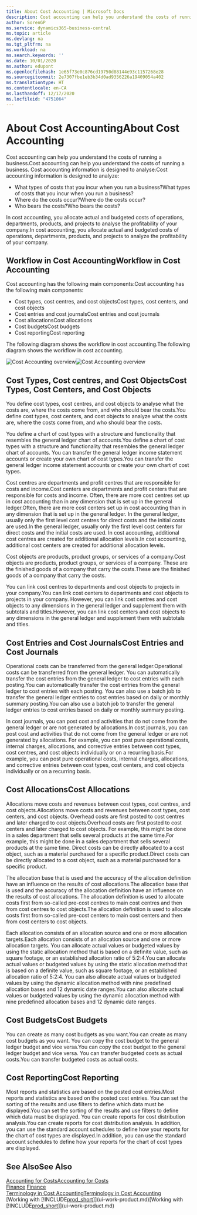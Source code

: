 ```yaml
---
title: About Cost Accounting | Microsoft Docs
description: Cost accounting can help you understand the costs of running a business.
author: SorenGP
ms.service: dynamics365-business-central
ms.topic: article
ms.devlang: na
ms.tgt_pltfrm: na
ms.workload: na
ms.search.keywords: ''
ms.date: 10/01/2020
ms.author: edupont
ms.openlocfilehash: 1e65f73e0c876cd19750d88144e93c1157268e28
ms.sourcegitcommit: 2e7307fbe1eb3b34d0ad9356226a19409054a402
ms.translationtype: HT
ms.contentlocale: en-CA
ms.lasthandoff: 12/17/2020
ms.locfileid: "4751064"
---
```

# <a name="about-cost-accounting"></a><span data-ttu-id="e038b-103">About Cost Accounting</span><span class="sxs-lookup"><span data-stu-id="e038b-103">About Cost Accounting</span></span>
<span data-ttu-id="e038b-104">Cost accounting can help you understand the costs of running a business.</span><span class="sxs-lookup"><span data-stu-id="e038b-104">Cost accounting can help you understand the costs of running a business.</span></span> <span data-ttu-id="e038b-105">Cost accounting information is designed to analyse:</span><span class="sxs-lookup"><span data-stu-id="e038b-105">Cost accounting information is designed to analyze:</span></span>  

-   <span data-ttu-id="e038b-106">What types of costs that you incur when you run a business?</span><span class="sxs-lookup"><span data-stu-id="e038b-106">What types of costs that you incur when you run a business?</span></span>  
-   <span data-ttu-id="e038b-107">Where do the costs occur?</span><span class="sxs-lookup"><span data-stu-id="e038b-107">Where do the costs occur?</span></span>  
-   <span data-ttu-id="e038b-108">Who bears the costs?</span><span class="sxs-lookup"><span data-stu-id="e038b-108">Who bears the costs?</span></span>  

<span data-ttu-id="e038b-109">In cost accounting, you allocate actual and budgeted costs of operations, departments, products, and projects to analyse the profitability of your company.</span><span class="sxs-lookup"><span data-stu-id="e038b-109">In cost accounting, you allocate actual and budgeted costs of operations, departments, products, and projects to analyze the profitability of your company.</span></span>  

## <a name="workflow-in-cost-accounting"></a><span data-ttu-id="e038b-110">Workflow in Cost Accounting</span><span class="sxs-lookup"><span data-stu-id="e038b-110">Workflow in Cost Accounting</span></span>  
<span data-ttu-id="e038b-111">Cost accounting has the following main components:</span><span class="sxs-lookup"><span data-stu-id="e038b-111">Cost accounting has the following main components:</span></span>  

-   <span data-ttu-id="e038b-112">Cost types, cost centres, and cost objects</span><span class="sxs-lookup"><span data-stu-id="e038b-112">Cost types, cost centers, and cost objects</span></span>  
-   <span data-ttu-id="e038b-113">Cost entries and cost journals</span><span class="sxs-lookup"><span data-stu-id="e038b-113">Cost entries and cost journals</span></span>  
-   <span data-ttu-id="e038b-114">Cost allocations</span><span class="sxs-lookup"><span data-stu-id="e038b-114">Cost allocations</span></span>  
-   <span data-ttu-id="e038b-115">Cost budgets</span><span class="sxs-lookup"><span data-stu-id="e038b-115">Cost budgets</span></span>
-   <span data-ttu-id="e038b-116">Cost reporting</span><span class="sxs-lookup"><span data-stu-id="e038b-116">Cost reporting</span></span>  

<span data-ttu-id="e038b-117">The following diagram shows the workflow in cost accounting.</span><span class="sxs-lookup"><span data-stu-id="e038b-117">The following diagram shows the workflow in cost accounting.</span></span>  

<span data-ttu-id="e038b-118">![Cost Accounting overview](media/costaccountingoverview.png "CostAccountingOverview")</span><span class="sxs-lookup"><span data-stu-id="e038b-118">![Cost Accounting overview](media/costaccountingoverview.png "CostAccountingOverview")</span></span>  

## <a name="cost-types-cost-centers-and-cost-objects"></a><span data-ttu-id="e038b-119">Cost Types, Cost centres, and Cost Objects</span><span class="sxs-lookup"><span data-stu-id="e038b-119">Cost Types, Cost Centers, and Cost Objects</span></span>  
<span data-ttu-id="e038b-120">You define cost types, cost centres, and cost objects to analyse what the costs are, where the costs come from, and who should bear the costs.</span><span class="sxs-lookup"><span data-stu-id="e038b-120">You define cost types, cost centers, and cost objects to analyze what the costs are, where the costs come from, and who should bear the costs.</span></span>  

<span data-ttu-id="e038b-121">You define a chart of cost types with a structure and functionality that resembles the general ledger chart of accounts.</span><span class="sxs-lookup"><span data-stu-id="e038b-121">You define a chart of cost types with a structure and functionality that resembles the general ledger chart of accounts.</span></span> <span data-ttu-id="e038b-122">You can transfer the general ledger income statement accounts or create your own chart of cost types.</span><span class="sxs-lookup"><span data-stu-id="e038b-122">You can transfer the general ledger income statement accounts or create your own chart of cost types.</span></span>  

<span data-ttu-id="e038b-123">Cost centres are departments and profit centres that are responsible for costs and income.</span><span class="sxs-lookup"><span data-stu-id="e038b-123">Cost centers are departments and profit centers that are responsible for costs and income.</span></span> <span data-ttu-id="e038b-124">Often, there are more cost centres set up in cost accounting than in any dimension that is set up in the general ledger.</span><span class="sxs-lookup"><span data-stu-id="e038b-124">Often, there are more cost centers set up in cost accounting than in any dimension that is set up in the general ledger.</span></span> <span data-ttu-id="e038b-125">In the general ledger, usually only the first level cost centres for direct costs and the initial costs are used.</span><span class="sxs-lookup"><span data-stu-id="e038b-125">In the general ledger, usually only the first level cost centers for direct costs and the initial costs are used.</span></span> <span data-ttu-id="e038b-126">In cost accounting, additional cost centres are created for additional allocation levels.</span><span class="sxs-lookup"><span data-stu-id="e038b-126">In cost accounting, additional cost centers are created for additional allocation levels.</span></span>  

<span data-ttu-id="e038b-127">Cost objects are products, product groups, or services of a company.</span><span class="sxs-lookup"><span data-stu-id="e038b-127">Cost objects are products, product groups, or services of a company.</span></span> <span data-ttu-id="e038b-128">These are the finished goods of a company that carry the costs.</span><span class="sxs-lookup"><span data-stu-id="e038b-128">These are the finished goods of a company that carry the costs.</span></span>  

<span data-ttu-id="e038b-129">You can link cost centres to departments and cost objects to projects in your company.</span><span class="sxs-lookup"><span data-stu-id="e038b-129">You can link cost centers to departments and cost objects to projects in your company.</span></span> <span data-ttu-id="e038b-130">However, you can link cost centres and cost objects to any dimensions in the general ledger and supplement them with subtotals and titles.</span><span class="sxs-lookup"><span data-stu-id="e038b-130">However, you can link cost centers and cost objects to any dimensions in the general ledger and supplement them with subtotals and titles.</span></span>  

## <a name="cost-entries-and-cost-journals"></a><span data-ttu-id="e038b-131">Cost Entries and Cost Journals</span><span class="sxs-lookup"><span data-stu-id="e038b-131">Cost Entries and Cost Journals</span></span>  
<span data-ttu-id="e038b-132">Operational costs can be transferred from the general ledger.</span><span class="sxs-lookup"><span data-stu-id="e038b-132">Operational costs can be transferred from the general ledger.</span></span> <span data-ttu-id="e038b-133">You can automatically transfer the cost entries from the general ledger to cost entries with each posting.</span><span class="sxs-lookup"><span data-stu-id="e038b-133">You can automatically transfer the cost entries from the general ledger to cost entries with each posting.</span></span> <span data-ttu-id="e038b-134">You can also use a batch job to transfer the general ledger entries to cost entries based on daily or monthly summary posting.</span><span class="sxs-lookup"><span data-stu-id="e038b-134">You can also use a batch job to transfer the general ledger entries to cost entries based on daily or monthly summary posting.</span></span>  

<span data-ttu-id="e038b-135">In cost journals, you can post cost and activities that do not come from the general ledger or are not generated by allocations.</span><span class="sxs-lookup"><span data-stu-id="e038b-135">In cost journals, you can post cost and activities that do not come from the general ledger or are not generated by allocations.</span></span> <span data-ttu-id="e038b-136">For example, you can post pure operational costs, internal charges, allocations, and corrective entries between cost types, cost centres, and cost objects individually or on a recurring basis.</span><span class="sxs-lookup"><span data-stu-id="e038b-136">For example, you can post pure operational costs, internal charges, allocations, and corrective entries between cost types, cost centers, and cost objects individually or on a recurring basis.</span></span>  

## <a name="cost-allocations"></a><span data-ttu-id="e038b-137">Cost Allocations</span><span class="sxs-lookup"><span data-stu-id="e038b-137">Cost Allocations</span></span>  
<span data-ttu-id="e038b-138">Allocations move costs and revenues between cost types, cost centres, and cost objects.</span><span class="sxs-lookup"><span data-stu-id="e038b-138">Allocations move costs and revenues between cost types, cost centers, and cost objects.</span></span> <span data-ttu-id="e038b-139">Overhead costs are first posted to cost centres and later charged to cost objects.</span><span class="sxs-lookup"><span data-stu-id="e038b-139">Overhead costs are first posted to cost centers and later charged to cost objects.</span></span> <span data-ttu-id="e038b-140">For example, this might be done in a sales department that sells several products at the same time.</span><span class="sxs-lookup"><span data-stu-id="e038b-140">For example, this might be done in a sales department that sells several products at the same time.</span></span> <span data-ttu-id="e038b-141">Direct costs can be directly allocated to a cost object, such as a material purchased for a specific product.</span><span class="sxs-lookup"><span data-stu-id="e038b-141">Direct costs can be directly allocated to a cost object, such as a material purchased for a specific product.</span></span>  

<span data-ttu-id="e038b-142">The allocation base that is used and the accuracy of the allocation definition have an influence on the results of cost allocations.</span><span class="sxs-lookup"><span data-stu-id="e038b-142">The allocation base that is used and the accuracy of the allocation definition have an influence on the results of cost allocations.</span></span> <span data-ttu-id="e038b-143">The allocation definition is used to allocate costs first from so-called pre-cost centres to main cost centres and then from cost centres to cost objects.</span><span class="sxs-lookup"><span data-stu-id="e038b-143">The allocation definition is used to allocate costs first from so-called pre-cost centers to main cost centers and then from cost centers to cost objects.</span></span>  

<span data-ttu-id="e038b-144">Each allocation consists of an allocation source and one or more allocation targets.</span><span class="sxs-lookup"><span data-stu-id="e038b-144">Each allocation consists of an allocation source and one or more allocation targets.</span></span> <span data-ttu-id="e038b-145">You can allocate actual values or budgeted values by using the static allocation method that is based on a definite value, such as square footage, or an established allocation ratio of 5:2:4.</span><span class="sxs-lookup"><span data-stu-id="e038b-145">You can allocate actual values or budgeted values by using the static allocation method that is based on a definite value, such as square footage, or an established allocation ratio of 5:2:4.</span></span> <span data-ttu-id="e038b-146">You can also allocate actual values or budgeted values by using the dynamic allocation method with nine predefined allocation bases and 12 dynamic date ranges.</span><span class="sxs-lookup"><span data-stu-id="e038b-146">You can also allocate actual values or budgeted values by using the dynamic allocation method with nine predefined allocation bases and 12 dynamic date ranges.</span></span>  

## <a name="cost-budgets"></a><span data-ttu-id="e038b-147">Cost Budgets</span><span class="sxs-lookup"><span data-stu-id="e038b-147">Cost Budgets</span></span>  
<span data-ttu-id="e038b-148">You can create as many cost budgets as you want.</span><span class="sxs-lookup"><span data-stu-id="e038b-148">You can create as many cost budgets as you want.</span></span> <span data-ttu-id="e038b-149">You can copy the cost budget to the general ledger budget and vice versa.</span><span class="sxs-lookup"><span data-stu-id="e038b-149">You can copy the cost budget to the general ledger budget and vice versa.</span></span> <span data-ttu-id="e038b-150">You can transfer budgeted costs as actual costs.</span><span class="sxs-lookup"><span data-stu-id="e038b-150">You can transfer budgeted costs as actual costs.</span></span>  

## <a name="cost-reporting"></a><span data-ttu-id="e038b-151">Cost Reporting</span><span class="sxs-lookup"><span data-stu-id="e038b-151">Cost Reporting</span></span>  
<span data-ttu-id="e038b-152">Most reports and statistics are based on the posted cost entries.</span><span class="sxs-lookup"><span data-stu-id="e038b-152">Most reports and statistics are based on the posted cost entries.</span></span> <span data-ttu-id="e038b-153">You can set the sorting of the results and use filters to define which data must be displayed.</span><span class="sxs-lookup"><span data-stu-id="e038b-153">You can set the sorting of the results and use filters to define which data must be displayed.</span></span> <span data-ttu-id="e038b-154">You can create reports for cost distribution analysis.</span><span class="sxs-lookup"><span data-stu-id="e038b-154">You can create reports for cost distribution analysis.</span></span> <span data-ttu-id="e038b-155">In addition, you can use the standard account schedules to define how your reports for the chart of cost types are displayed.</span><span class="sxs-lookup"><span data-stu-id="e038b-155">In addition, you can use the standard account schedules to define how your reports for the chart of cost types are displayed.</span></span>  

## <a name="see-also"></a><span data-ttu-id="e038b-156">See Also</span><span class="sxs-lookup"><span data-stu-id="e038b-156">See Also</span></span>  
 [<span data-ttu-id="e038b-157">Accounting for Costs</span><span class="sxs-lookup"><span data-stu-id="e038b-157">Accounting for Costs</span></span>](finance-manage-cost-accounting.md)  
 <span data-ttu-id="e038b-158">[Finance](finance.md) </span><span class="sxs-lookup"><span data-stu-id="e038b-158">[Finance](finance.md) </span></span>  
 [<span data-ttu-id="e038b-159">Terminology in Cost Accounting</span><span class="sxs-lookup"><span data-stu-id="e038b-159">Terminology in Cost Accounting</span></span>](finance-terminology-in-cost-accounting.md)  
 <span data-ttu-id="e038b-160">[Working with [!INCLUDE[prod_short](includes/prod_short.md)]](ui-work-product.md)</span><span class="sxs-lookup"><span data-stu-id="e038b-160">[Working with [!INCLUDE[prod_short](includes/prod_short.md)]](ui-work-product.md)</span></span>
